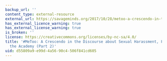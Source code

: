 ```yaml
---
backup_url: ''
content_type: external-resource
external_url: https://savageminds.org/2017/10/28/metoo-a-crescendo-in-the-discourse-about-sexual-harassment-fieldwork-and-the-academy-part-2/
has_external_licence_warning: true
has_external_license_warning: true
is_broken: ''
license: https://creativecommons.org/licenses/by-nc-sa/4.0/
title: '#MeToo: A Crescendo in the Discourse about Sexual Harassment, Fieldwork, and
  the Academy (Part 2)'
uid: d55809a9-e99d-4a56-90c4-506f841cd605
---
```


